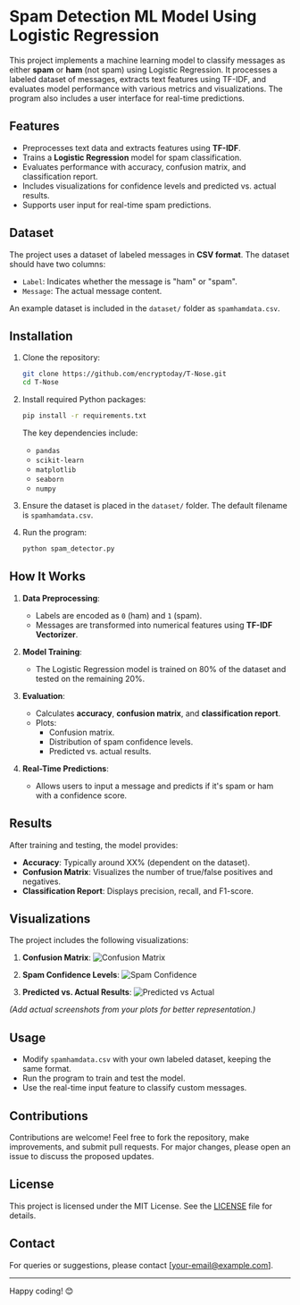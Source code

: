 # Spam Detection ML Model Using Logistic Regression

This project implements a machine learning model to classify messages as either **spam** or **ham** (not spam) using Logistic Regression. It processes a labeled dataset of messages, extracts text features using TF-IDF, and evaluates model performance with various metrics and visualizations. The program also includes a user interface for real-time predictions.

## Features
- Preprocesses text data and extracts features using **TF-IDF**.
- Trains a **Logistic Regression** model for spam classification.
- Evaluates performance with accuracy, confusion matrix, and classification report.
- Includes visualizations for confidence levels and predicted vs. actual results.
- Supports user input for real-time spam predictions.

## Dataset
The project uses a dataset of labeled messages in **CSV format**. The dataset should have two columns:
- `Label`: Indicates whether the message is "ham" or "spam".
- `Message`: The actual message content.

An example dataset is included in the `dataset/` folder as `spamhamdata.csv`.

## Installation

1. Clone the repository:
    ```bash
    git clone https://github.com/encryptoday/T-Nose.git
    cd T-Nose
    ```

2. Install required Python packages:
    ```bash
    pip install -r requirements.txt
    ```

    The key dependencies include:
    - `pandas`
    - `scikit-learn`
    - `matplotlib`
    - `seaborn`
    - `numpy`

3. Ensure the dataset is placed in the `dataset/` folder. The default filename is `spamhamdata.csv`.

4. Run the program:
    ```bash
    python spam_detector.py
    ```

## How It Works

1. **Data Preprocessing**:
    - Labels are encoded as `0` (ham) and `1` (spam).
    - Messages are transformed into numerical features using **TF-IDF Vectorizer**.

2. **Model Training**:
    - The Logistic Regression model is trained on 80% of the dataset and tested on the remaining 20%.

3. **Evaluation**:
    - Calculates **accuracy**, **confusion matrix**, and **classification report**.
    - Plots:
        - Confusion matrix.
        - Distribution of spam confidence levels.
        - Predicted vs. actual results.

4. **Real-Time Predictions**:
    - Allows users to input a message and predicts if it's spam or ham with a confidence score.

## Results
After training and testing, the model provides:
- **Accuracy**: Typically around XX% (dependent on the dataset).
- **Confusion Matrix**: Visualizes the number of true/false positives and negatives.
- **Classification Report**: Displays precision, recall, and F1-score.

## Visualizations
The project includes the following visualizations:
1. **Confusion Matrix**:
   ![Confusion Matrix](confusion_matrix_example.png)

2. **Spam Confidence Levels**:
   ![Spam Confidence](spam_confidence_example.png)

3. **Predicted vs. Actual Results**:
   ![Predicted vs Actual](predicted_vs_actual_example.png)

*(Add actual screenshots from your plots for better representation.)*

## Usage
- Modify `spamhamdata.csv` with your own labeled dataset, keeping the same format.
- Run the program to train and test the model.
- Use the real-time input feature to classify custom messages.

## Contributions
Contributions are welcome! Feel free to fork the repository, make improvements, and submit pull requests. For major changes, please open an issue to discuss the proposed updates.

## License
This project is licensed under the MIT License. See the [LICENSE](LICENSE) file for details.

## Contact
For queries or suggestions, please contact [your-email@example.com].

---

Happy coding! 😊

